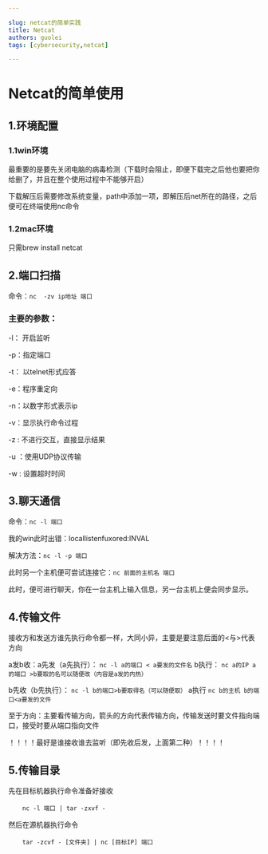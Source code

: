 ```yaml
--- 

slug: netcat的简单实践 
title: Netcat 
authors: guolei 
tags: [cybersecurity,netcat] 

--- 
```

# Netcat的简单使用 

## 1.环境配置
### 1.1win环境
最重要的是要先关闭电脑的病毒检测（下载时会阻止，即便下载完之后他也要把你给删了，并且在整个使用过程中不能够开启）

下载解压后需要修改系统变量，path中添加一项，即解压后net所在的路径，之后便可在终端使用nc命令
### 1.2mac环境

只需brew install netcat

## 2.端口扫描 
命令：`nc  -zv ip地址 端口`

### 主要的参数：

-l： 开启监听

-p：指定端口

-t： 以telnet形式应答

-e：程序重定向

-n：以数字形式表示ip

-v：显示执行命令过程

-z : 不进行交互，直接显示结果

-u ：使用UDP协议传输

-w : 设置超时时间




## 3.聊天通信
命令：`nc -l 端口`

我的win此时出错：locallistenfuxored:INVAL

解决方法：`nc -l -p 端口`

此时另一个主机便可尝试连接它：`nc 前面的主机名 端口`

此时，便可进行聊天，你在一台主机上输入信息，另一台主机上便会同步显示。


## 4.传输文件
接收方和发送方谁先执行命令都一样，大同小异，主要是要注意后面的<与>代表方向

a发b收：a先发（a先执行）：
`nc -l a的端口 < a要发的文件名`
b执行：
`nc a的IP a的端口 >b要取的名可以随便改（内容是a发的内热）`

b先收（b先执行）：
`nc -l b的端口>b要取得名（可以随便取）`
a执行
`nc b的主机 b的端口<a要发的文件`

至于方向：主要看传输方向，箭头的方向代表传输方向，传输发送时要文件指向端口，接受时要从端口指向文件


！！！！最好是谁接收谁去监听（即先收后发，上面第二种）！！！！

## 5.传输目录

先在目标机器执行命令准备好接收

　　`nc -l 端口 | tar -zxvf -`

然后在源机器执行命令

　　`tar -zcvf - [文件夹] | nc [目标IP] 端口`
